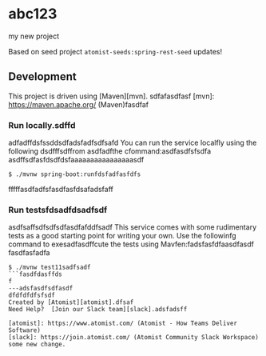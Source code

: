 # abc123
my new project

Based on seed project `atomist-seeds:spring-rest-seed`
updates!
## Development

This project is driven using [Maven][mvn].
sdfafasdfasf
[mvn]: https://maven.apache.org/ (Maven)fasdfaf

### Run locally.sdffd
adfadffdsfssddsdfadsfadfsdfsafd
You can run the service localfly using the following dsdfffsdffrom asdfadfthe cfommand:asdfasdfsfsdfa
asdffsdfasfdsdfdsfaaaaaaaaaaaaaaaasdf
```ffsdfasdfasdfd
$ ./mvnw spring-boot:runfdsfadfasfdfs
```
fffffasdfadfsfasdfasfdsafadsfaff
### Run testsfdsadfdsadfsdf
asdfsaffsdfsdfsdfasdfafddfsadf
This service comes with some rudimentary tests as a good starting
point for writing your own.  Use the followinfg command to exesadfasdffcute the
tests using Mavfen:fadsfasfdfaasdfasdf
fasdfasfadfa
```fasdfasdf
$ ./mvnw test11sadfsadf
```fasdfdasffds
f
---adsfasdfsdfasdf
dfdfdfdfsfsdf
Created by [Atomist][atomist].dfsaf
Need Help?  [Join our Slack team][slack].adsfadsff

[atomist]: https://www.atomist.com/ (Atomist - How Teams Deliver Software)
[slack]: https://join.atomist.com/ (Atomist Community Slack Workspace)
some new change.
